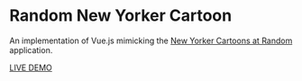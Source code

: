 # Random New Yorker Cartoon

An implementation of Vue.js mimicking the [New Yorker Cartoons at Random](https://www.newyorker.com/cartoons/random/) application.

[LIVE DEMO](http://tsengsational.github.io/rand-nyer-cartoon/)

